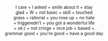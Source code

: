 <p align="center">
  I care + I asked + smile about it + stay<br>
  glad + W + not basic + skill + touched<br>
  grass + rational + you rose up + no hate<br>
  + triggeredn't + you got a wonderful life<br>
  + ok:) + not cringe + nice job + based +<br>
  grammar good + you're good + have a good day
</p>
